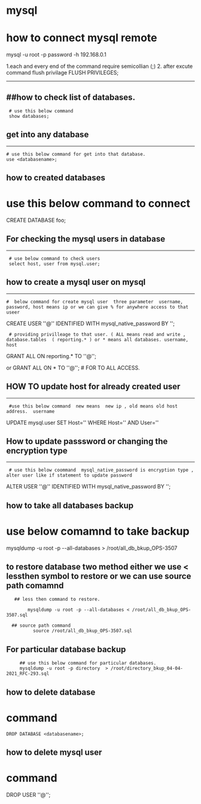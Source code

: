 # mysql

# how to connect mysql remote
  mysql -u  root  -p password -h 192.168.0.1
  
  
   
   1.each and every end of the command require semicollian (;)
   2. after excute command flush privilage
   FLUSH PRIVILEGES;

   

---------------------------------------

##how to check list of databases.
------------------------------------------
     # use this below command
     show databases;

## get into any database
---------------------------------
    # use this below command for get into that database.
    use <databasename>;

##  how to created databases
   # use this below command to connect
   CREATE DATABASE foo;
  
  
## For checking the mysql users in database
  -------------------------------------------
     # use below command to check users
     select host, user from mysql.user;
  
## how to create  a mysql user on mysql
-----------------------------------------------------  
  
    #  below command for create mysql user  three parameter  username, password, host means ip or we can give % for anywhere access to that useer
  CREATE USER '<username>'@'<host>' IDENTIFIED WITH mysql_native_password BY '<password>';
  
     # providing privilleage to that user. ( ALL means read and write ,  database.tables  ( reporting.* ) or * means all databases. username, host
  GRANT ALL ON reporting.* TO '<username>'@'<host>';
  
  or GRANT ALL ON *  TO '<username>'@'<host>';  #  FOR TO  ALL ACCESS.
  
  
## HOW TO update host for already created user
-----------------------------------------------  
  
     #use this below command  new means  new ip , old means old host address.  username
  UPDATE mysql.user SET Host='<new>' WHERE Host='<old>' AND User='<username>'
  
  
##  How to update passsword or changing the encryption type
--------------------------------------------------  
     # use this below coommand  mysql_native_password is encryption type , alter user like if statement to update password
   ALTER USER '<username>'@'<host>' IDENTIFIED WITH mysql_native_password BY '<password>';
  
  
  
## how to take all databases backup 
  # use below comamnd to take backup
  mysqldump -u root -p --all-databases > /root/all_db_bkup_OPS-3507
  

## to restore database two  method either we use < lessthen symbol to restore or we can use source path comamnd
       ## less then command to restore.
                                                           
            mysqldump -u root -p --all-databases < /root/all_db_bkup_OPS-3507.sql                                           
      
      ## source path command 
              source /root/all_db_bkup_OPS-3507.sql
  
##  For particular database backup 
         ## use this below command for particular databases.
         mysqldump -u root -p directory  > /root/directory_bkup_04-04-2021_RFC-293.sql
  
  
## how to delete database
  # command
    DROP DATABASE <databasename>;
  
## how to delete mysql user 
   # command
  DROP USER '<username>'@'<host>';
  

  
  
  
  


    
    
     
